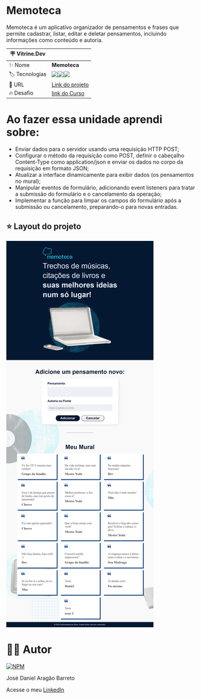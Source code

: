 # Memoteca

Memoteca é um aplicativo organizador de pensamentos e frases que permite cadastrar, listar, editar e deletar pensamentos, incluindo informações como conteúdo e autoria.

| :placard: Vitrine.Dev |     |
| -------------  | --- |
| :sparkles: Nome        | **Memoteca**
| :label: Tecnologias | <img src="https://img.shields.io/badge/HTML5-E34F26?style=for-the-badge&logo=html5&logoColor=white"><img src="https://img.shields.io/badge/CSS3-1572B6?style=for-the-badge&logo=css3&logoColor=white"><img src="https://img.shields.io/badge/JavaScript-F7DF1E?style=for-the-badge&logo=javascript&logoColor=black">
| :rocket: URL         | [Link do projeto]()
| :fire: Desafio     | [link do Curso](https://cursos.alura.com.br/course/javascript-implementando-crud-requisicoes-http)

# Ao fazer essa unidade aprendi sobre: 

- Enviar dados para o servidor usando uma requisição HTTP POST;
- Configurar o método da requisição como POST, definir o cabeçalho Content-Type como application/json e enviar os dados no corpo da requisição em formato JSON;
- Atualizar a interface dinamicamente para exibir dados (os pensamentos no mural);
- Manipular eventos de formulário, adicionando event listeners para tratar a submissão do formulário e o cancelamento da operação;
- Implementar a função para limpar os campos do formulário após a submissão ou cancelamento, preparando-o para novas entradas.


## ⭐ Layout do projeto
![Layout](https://github.com/DanielBarret0/memoteca/blob/unidade-2/prints/unidade-2.png)

# 🙋‍♂️ Autor

[![NPM](https://img.shields.io/npm/l/react)](https://github.com/DanielBarret0/codeChella/blob/main/LICENSE.md)

José Daniel Aragão Barreto

Acesse o meu [LinkedIn](https://www.linkedin.com/in/daniel-barreto-1b763216a/)
